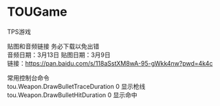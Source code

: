 # TOUGame
TPS游戏  

贴图和音频链接 务必下载以免出错  
音频日期：3月13日  贴图日期：3月9日  
链接：https://pan.baidu.com/s/118aSstXM8wA-95-gWkk4nw?pwd=4k4c    

常用控制台命令  
tou.Weapon.DrawBulletTraceDuration 0   显示枪线  
tou.Weapon.DrawBulletHitDuration 0   显示命中

